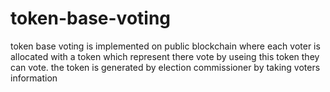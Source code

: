 # token-base-voting

token base voting is implemented on public blockchain where each voter is allocated with a token which represent there
vote by useing this token they can vote. the token is generated by election commissioner by taking voters information 


